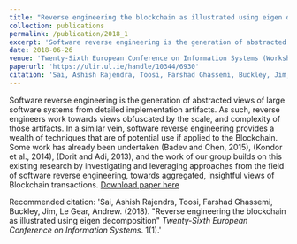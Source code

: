```yaml
---
title: "Reverse engineering the blockchain as illustrated using eigen decomposition"
collection: publications
permalink: /publication/2018_1
excerpt: 'Software reverse engineering is the generation of abstracted views of large software systems from detailed implementation artifacts. As such, reverse engineers work towards views obfuscated by the scale, and complexity of those artifacts. In a similar vein, software reverse engineering provides a wealth of techniques that are of potential use if applied to the Blockchain. Some work has already been undertaken (Badev and Chen, 2015), (Kondor et al., 2014), (Dorit and Adi, 2013), and the work of our group builds on this existing research by investigating and leveraging approaches from the field of software reverse engineering, towards aggregated, insightful views of Blockchain transactions.'
date: 2018-06-26
venue: 'Twenty-Sixth European Conference on Information Systems (Workshop)'
paperurl: 'https://ulir.ul.ie/handle/10344/6930'
citation: 'Sai, Ashish Rajendra, Toosi, Farshad Ghassemi, Buckley, Jim, Le Gear, Andrew. (2018). &quot;Reverse engineering the blockchain as illustrated using eigen decomposition&quot; <i>Twenty-Sixth European Conference on Information Systems</i>. 1(1).'
---
```

Software reverse engineering is the generation of abstracted views of large software systems from detailed implementation artifacts. As such, reverse engineers work towards views obfuscated by the scale, and complexity of those artifacts. In a similar vein, software reverse engineering provides a wealth of techniques that are of potential use if applied to the Blockchain. Some work has already been undertaken (Badev and Chen, 2015), (Kondor et al., 2014), (Dorit and Adi, 2013), and the work of our group builds on this existing research by investigating and leveraging approaches from the field of software reverse engineering, towards aggregated, insightful views of Blockchain transactions.
[Download paper here](https://ulir.ul.ie/handle/10344/6929)

Recommended citation: 'Sai, Ashish Rajendra, Toosi, Farshad Ghassemi, Buckley, Jim, Le Gear, Andrew. (2018). &quot;Reverse engineering the blockchain as illustrated using eigen decomposition&quot; <i>Twenty-Sixth European Conference on Information Systems</i>. 1(1).'

